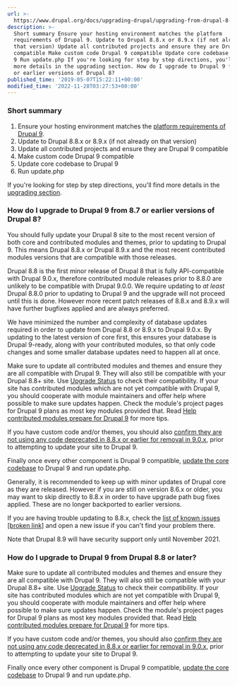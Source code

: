 ```yaml
---
url: >-
  https://www.drupal.org/docs/upgrading-drupal/upgrading-from-drupal-8-or-later/upgrading-from-drupal-8-to-drupal-9/overview
description: >-
  Short summary Ensure your hosting environment matches the platform
  requirements of Drupal 9. Update to Drupal 8.8.x or 8.9.x (if not already on
  that version) Update all contributed projects and ensure they are Drupal 9
  compatible Make custom code Drupal 9 compatible Update core codebase to Drupal
  9 Run update.php If you're looking for step by step directions, you'll find
  more details in the upgrading section. How do I upgrade to Drupal 9 from 8.7
  or earlier versions of Drupal 8?
published_time: '2019-05-07T15:22:11+00:00'
modified_time: '2022-11-28T03:27:53+00:00'
---
```

### Short summary

1. Ensure your hosting environment matches the [platform requirements of Drupal 9](https://www.drupal.org/docs/9/how-drupal-9-is-made-and-what-is-included/environment-requirements-of-drupal-9).
2. Update to Drupal 8.8.x or 8.9.x (if not already on that version)
3. Update all contributed projects and ensure they are Drupal 9 compatible
4. Make custom code Drupal 9 compatible
5. Update core codebase to Drupal 9
6. Run update.php

If you're looking for step by step directions, you'll find more details in the [upgrading section](https://www.drupal.org/docs/upgrading-drupal/upgrading-from-drupal-8-to-drupal-9-or-higher).

### How do I upgrade to Drupal 9 from 8.7 or earlier versions of Drupal 8?

You should fully update your Drupal 8 site to the most recent version of both core and contributed modules and themes, prior to updating to Drupal 9\. This means Drupal 8.8.x or Drupal 8.9.x and the most recent contributed modules versions that are compatible with those releases.

Drupal 8.8 is the first minor release of Drupal 8 that is fully API-compatible with Drupal 9.0.x, therefore contributed module releases prior to 8.8.0 are unlikely to be compatible with Drupal 9.0.0\. We require updating to _at least_ Drupal 8.8.0 prior to updating to Drupal 9 and the upgrade will not proceed until this is done. However more recent patch releases of 8.8.x and 8.9.x will have further bugfixes applied and are always preferred.

We have minimized the number and complexity of database updates required in order to update from Drupal 8.8 or 8.9.x to Drupal 9.0.x. By updating to the latest version of core first, this ensures your database is Drupal 9-ready, along with your contributed modules, so that only code changes and some smaller database updates need to happen all at once.

Make sure to update all contributed modules and themes and ensure they are all compatible with Drupal 9\. They will also still be compatible with your Drupal 8.8+ site. Use [Upgrade Status](https://www.drupal.org/project/upgrade%5Fstatus) to check their compatibility. If your site has contributed modules which are not yet compatible with Drupal 9, you should cooperate with module maintainers and offer help where possible to make sure updates happen. Check the module's project pages for Drupal 9 plans as most key modules provided that. Read [Help contributed modules prepare for Drupal 9](https://www.drupal.org/node/3032484) for more tips.

If you have custom code and/or themes, you should also [confirm they are not using any code deprecated in 8.8.x or earlier for removal in 9.0.x](https://www.drupal.org/docs/9/how-to-prepare-your-drupal-7-or-8-site-for-drupal-9/deprecation-checking-and-correction-tools), prior to attempting to update your site to Drupal 9.

Finally once every other component is Drupal 9 compatible, [update the core codebase](https://www.drupal.org/docs/8/upgrade/upgrading-between-drupal-8-major-versions-eg-from-drupal-8-to-drupal-9) to Drupal 9 and run update.php.

Generally, it is recommended to keep up with minor updates of Drupal core as they are released. However if you are still on version 8.6.x or older, you may want to skip directly to 8.8.x in order to have upgrade path bug fixes applied. These are no longer backported to earlier versions.

If you are having trouble updating to 8.8.x, check the [list of known issues \[broken link\]](https://www.drupal.org/project/issues/search/drupal?project%5Fissue%5Ffollowers=&status%5B%5D=Open&categories%5B%5D=1&version%5B%5D=8.x&issue%5Ftags%5Fop=%3D&issue%5Ftags=Drupal+8+upgrade+path) and open a new issue if you can't find your problem there.

Note that Drupal 8.9 will have security support only until November 2021.

### How do I upgrade to Drupal 9 from Drupal 8.8 or later?

Make sure to update all contributed modules and themes and ensure they are all compatible with Drupal 9\. They will also still be compatible with your Drupal 8.8+ site. Use [Upgrade Status](https://www.drupal.org/project/upgrade%5Fstatus) to check their compatibility. If your site has contributed modules which are not yet compatible with Drupal 9, you should cooperate with module maintainers and offer help where possible to make sure updates happen. Check the module's project pages for Drupal 9 plans as most key modules provided that. Read [Help contributed modules prepare for Drupal 9](https://www.drupal.org/node/3032484) for more tips.

If you have custom code and/or themes, you should also [confirm they are not using any code deprecated in 8.8.x or earlier for removal in 9.0.x](https://www.drupal.org/docs/9/how-to-prepare-your-drupal-7-or-8-site-for-drupal-9/deprecation-checking-and-correction-tools), prior to attempting to update your site to Drupal 9.

Finally once every other component is Drupal 9 compatible, [update the core codebase](https://www.drupal.org/docs/8/upgrade/upgrading-between-drupal-8-major-versions-eg-from-drupal-8-to-drupal-9) to Drupal 9 and run update.php.